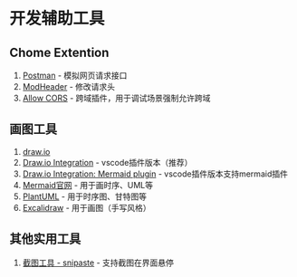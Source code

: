 # 开发辅助工具

## Chome Extention

1. [Postman](https://chrome.google.com/webstore/detail/tabbed-postman-rest-clien/coohjcphdfgbiolnekdpbcijmhambjff?utm_source=ext_sidebar&hl=zh-CN) - 模拟网页请求接口
2. [ModHeader](https://chrome.google.com/webstore/detail/modheader-modify-http-hea/idgpnmonknjnojddfkpgkljpfnnfcklj?utm_source=ext_sidebar&hl=zh-CN) - 修改请求头
3. [Allow CORS](https://chromewebstore.google.com/detail/allow-cors-access-control/lhobafahddgcelffkeicbaginigeejlf?hl=zh-CN) - 跨域插件，用于调试场景强制允许跨域

## 画图工具

1. [draw.io](https://github.com/jgraph/drawio-desktop/releases/tag/v22.0.3)
2. [Draw.io Integration](https://marketplace.visualstudio.com/items?itemName=hediet.vscode-drawio) - vscode插件版本（推荐）
3. [Draw.io Integration: Mermaid plugin](https://marketplace.visualstudio.com/items?itemName=nopeslide.vscode-drawio-plugin-mermaid) - vscode插件版本支持mermaid插件
4. [Mermaid官网](https://mermaid.js.org/) - 用于画时序、UML等
5. [PlantUML](https://plantuml.com/zh/) - 用于时序图、甘特图等
6. [Excalidraw](https://draw.telesoho.com/) - 用于画图（手写风格）

## 其他实用工具

1. [截图工具 - snipaste](https://zh.snipaste.com/) - 支持截图在界面悬停
